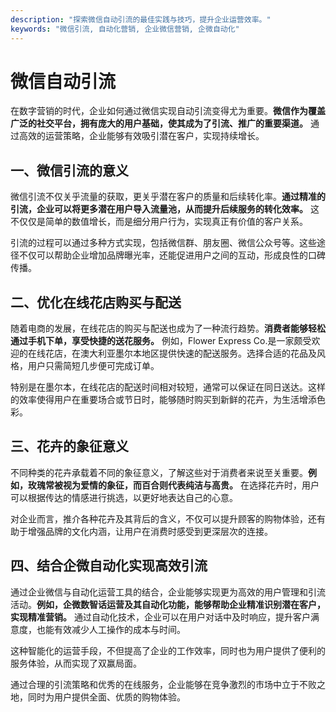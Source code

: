 ```yaml
---
description: "探索微信自动引流的最佳实践与技巧，提升企业运营效率。"
keywords: "微信引流, 自动化营销, 企业微信营销, 企微自动化"
---
```

# 微信自动引流

在数字营销的时代，企业如何通过微信实现自动引流变得尤为重要。**微信作为覆盖广泛的社交平台，拥有庞大的用户基础，使其成为了引流、推广的重要渠道。** 通过高效的运营策略，企业能够有效吸引潜在客户，实现持续增长。

## 一、微信引流的意义

微信引流不仅关乎流量的获取，更关乎潜在客户的质量和后续转化率。**通过精准的引流，企业可以将更多潜在用户导入流量池，从而提升后续服务的转化效率。** 这不仅仅是简单的数值增长，而是细分用户行为，实现真正有价值的客户关系。

引流的过程可以通过多种方式实现，包括微信群、朋友圈、微信公众号等。这些途径不仅可以帮助企业增加品牌曝光率，还能促进用户之间的互动，形成良性的口碑传播。

## 二、优化在线花店购买与配送

随着电商的发展，在线花店的购买与配送也成为了一种流行趋势。**消费者能够轻松通过手机下单，享受快捷的送花服务。** 例如，Flower Express Co.是一家颇受欢迎的在线花店，在澳大利亚墨尔本地区提供快速的配送服务。选择合适的花品及风格，用户只需简短几步便可完成订单。

特别是在墨尔本，在线花店的配送时间相对较短，通常可以保证在同日送达。这样的效率使得用户在重要场合或节日时，能够随时购买到新鲜的花卉，为生活增添色彩。

## 三、花卉的象征意义

不同种类的花卉承载着不同的象征意义，了解这些对于消费者来说至关重要。**例如，玫瑰常被视为爱情的象征，而百合则代表纯洁与高贵。** 在选择花卉时，用户可以根据传达的情感进行挑选，以更好地表达自己的心意。

对企业而言，推介各种花卉及其背后的含义，不仅可以提升顾客的购物体验，还有助于增强品牌的文化内涵，让用户在消费时感受到更深层次的连接。

## 四、结合企微自动化实现高效引流

通过企业微信与自动化运营工具的结合，企业能够实现更为高效的用户管理和引流活动。**例如，企微数智话运营及其自动化功能，能够帮助企业精准识别潜在客户，实现精准营销。** 通过自动化技术，企业可以在用户对话中及时响应，提升客户满意度，也能有效减少人工操作的成本与时间。

这种智能化的运营手段，不但提高了企业的工作效率，同时也为用户提供了便利的服务体验，从而实现了双赢局面。

通过合理的引流策略和优秀的在线服务，企业能够在竞争激烈的市场中立于不败之地，同时为用户提供全面、优质的购物体验。
